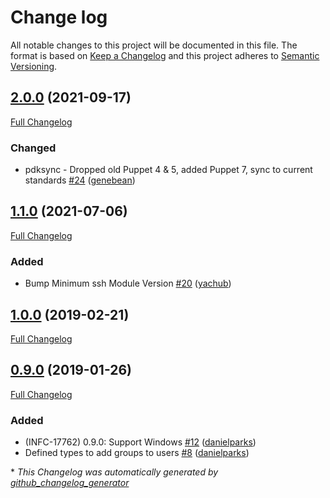 # Change log

All notable changes to this project will be documented in this file. The format is based on [Keep a Changelog](http://keepachangelog.com/en/1.0.0/) and this project adheres to [Semantic Versioning](http://semver.org).

## [2.0.0](https://github.com/ploperations/ploperations-account/tree/2.0.0) (2021-09-17)

[Full Changelog](https://github.com/ploperations/ploperations-account/compare/1.1.0...2.0.0)

### Changed

- pdksync - Dropped old Puppet 4 & 5, added Puppet 7, sync to current standards [\#24](https://github.com/ploperations/ploperations-account/pull/24) ([genebean](https://github.com/genebean))

## [1.1.0](https://github.com/ploperations/ploperations-account/tree/1.1.0) (2021-07-06)

[Full Changelog](https://github.com/ploperations/ploperations-account/compare/1.0.0...1.1.0)

### Added

- Bump Minimum ssh Module Version [\#20](https://github.com/ploperations/ploperations-account/pull/20) ([yachub](https://github.com/yachub))

## [1.0.0](https://github.com/ploperations/ploperations-account/tree/1.0.0) (2019-02-21)

[Full Changelog](https://github.com/ploperations/ploperations-account/compare/0.9.0...1.0.0)

## [0.9.0](https://github.com/ploperations/ploperations-account/tree/0.9.0) (2019-01-26)

[Full Changelog](https://github.com/ploperations/ploperations-account/compare/5ec9345bc5250bc8bcbfffe14e903d4d3c6170d2...0.9.0)

### Added

- \(INFC-17762\) 0.9.0: Support Windows [\#12](https://github.com/ploperations/ploperations-account/pull/12) ([danielparks](https://github.com/danielparks))
- Defined types to add groups to users [\#8](https://github.com/ploperations/ploperations-account/pull/8) ([danielparks](https://github.com/danielparks))



\* *This Changelog was automatically generated by [github_changelog_generator](https://github.com/github-changelog-generator/github-changelog-generator)*
